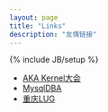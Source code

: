 ```yaml
---
layout: page
title: "Links"
description: "友情链接"
---
```

{% include JB/setup %}

 * [AKA Kernel大会](http://www.ckernel.org/) 
 * [MysqlDBA](http://mysqldba.cn) 
 * [重庆LUG](http://www.chongqinglug.org/) 
